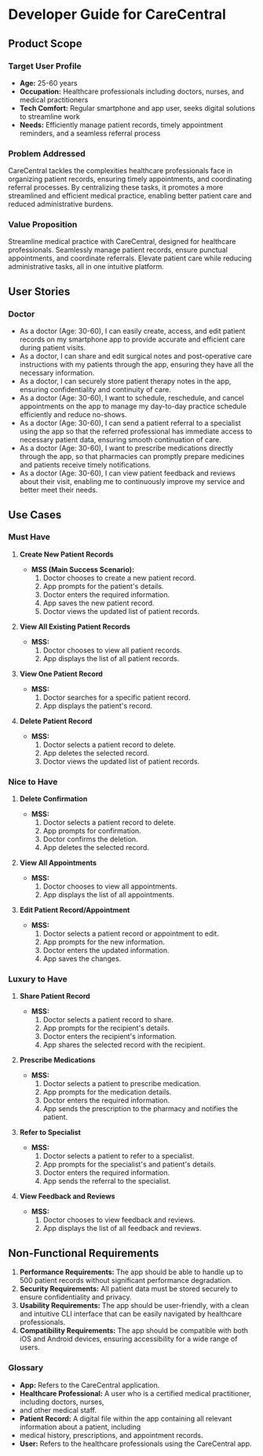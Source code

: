 # Developer Guide for CareCentral

## Product Scope

### Target User Profile

- **Age:** 25-60 years
- **Occupation:** Healthcare professionals including doctors, nurses, and medical practitioners
- **Tech Comfort:** Regular smartphone and app user, seeks digital solutions to streamline work
- **Needs:** Efficiently manage patient records, timely appointment reminders, and a seamless referral process

### Problem Addressed

CareCentral tackles the complexities healthcare professionals face in organizing patient records, ensuring timely appointments, and coordinating referral processes. By centralizing these tasks, it promotes a more streamlined and efficient medical practice, enabling better patient care and reduced administrative burdens.

### Value Proposition

Streamline medical practice with CareCentral, designed for healthcare professionals. Seamlessly manage patient records, ensure punctual appointments, and coordinate referrals. Elevate patient care while reducing administrative tasks, all in one intuitive platform.

## User Stories

### Doctor

- As a doctor (Age: 30-60), I can easily create, access, and edit patient records on my smartphone app to provide accurate and efficient care during patient visits.
- As a doctor, I can share and edit surgical notes and post-operative care instructions with my patients through the app, ensuring they have all the necessary information.
- As a doctor, I can securely store patient therapy notes in the app, ensuring confidentiality and continuity of care.
- As a doctor (Age: 30-60), I want to schedule, reschedule, and cancel appointments on the app to manage my day-to-day practice schedule efficiently and reduce no-shows.
- As a doctor (Age: 30-60), I can send a patient referral to a specialist using the app so that the referred professional has immediate access to necessary patient data, ensuring smooth continuation of care.
- As a doctor (Age: 30-60), I want to prescribe medications directly through the app, so that pharmacies can promptly prepare medicines and patients receive timely notifications.
- As a doctor (Age: 30-60), I can view patient feedback and reviews about their visit, enabling me to continuously improve my service and better meet their needs.

## Use Cases

### Must Have

1. **Create New Patient Records**
    - **MSS (Main Success Scenario):**
        1. Doctor chooses to create a new patient record.
        2. App prompts for the patient's details.
        3. Doctor enters the required information.
        4. App saves the new patient record.
        5. Doctor views the updated list of patient records.

2. **View All Existing Patient Records**
    - **MSS:**
        1. Doctor chooses to view all patient records.
        2. App displays the list of all patient records.

3. **View One Patient Record**
    - **MSS:**
        1. Doctor searches for a specific patient record.
        2. App displays the patient's record.

4. **Delete Patient Record**
    - **MSS:**
        1. Doctor selects a patient record to delete.
        2. App deletes the selected record.
        3. Doctor views the updated list of patient records.

### Nice to Have

1. **Delete Confirmation**
    - **MSS:**
        1. Doctor selects a patient record to delete.
        2. App prompts for confirmation.
        3. Doctor confirms the deletion.
        4. App deletes the selected record.

2. **View All Appointments**
    - **MSS:**
        1. Doctor chooses to view all appointments.
        2. App displays the list of all appointments.

3. **Edit Patient Record/Appointment**
    - **MSS:**
        1. Doctor selects a patient record or appointment to edit.
        2. App prompts for the new information.
        3. Doctor enters the updated information.
        4. App saves the changes.

### Luxury to Have

1. **Share Patient Record**
    - **MSS:**
        1. Doctor selects a patient record to share.
        2. App prompts for the recipient's details.
        3. Doctor enters the recipient's information.
        4. App shares the selected record with the recipient.

2. **Prescribe Medications**
    - **MSS:**
        1. Doctor selects a patient to prescribe medication.
        2. App prompts for the medication details.
        3. Doctor enters the required information.
        4. App sends the prescription to the pharmacy and notifies the patient.

3. **Refer to Specialist**
    - **MSS:**
        1. Doctor selects a patient to refer to a specialist.
        2. App prompts for the specialist's and patient's details.
        3. Doctor enters the required information.
        4. App sends the referral to the specialist.

4. **View Feedback and Reviews**
    - **MSS:**
        1. Doctor chooses to view feedback and reviews.
        2. App displays the list of all feedback and reviews.

## Non-Functional Requirements

1. **Performance Requirements:** The app should be able to handle up to 500 patient records without significant performance degradation.
2. **Security Requirements:** All patient data must be stored securely to ensure confidentiality and privacy.
3. **Usability Requirements:** The app should be user-friendly, with a clean and intuitive CLI interface that can be easily navigated by healthcare professionals.
4. **Compatibility Requirements:** The app should be compatible with both iOS and Android devices, ensuring accessibility for a wide range of users.

### Glossary

- **App:** Refers to the CareCentral application.
- **Healthcare Professional:** A user who is a certified medical practitioner, including doctors, nurses, 
- and other medical staff.
- **Patient Record:** A digital file within the app containing all relevant information about a patient, including 
- medical history, prescriptions, and appointment records.
- **User:** Refers to the healthcare professionals using the CareCentral app.